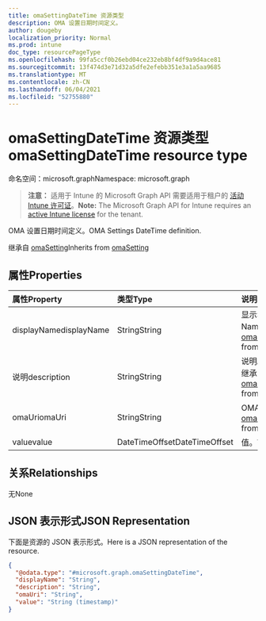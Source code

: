 ```yaml
---
title: omaSettingDateTime 资源类型
description: OMA 设置日期时间定义。
author: dougeby
localization_priority: Normal
ms.prod: intune
doc_type: resourcePageType
ms.openlocfilehash: 99fa5ccf0b26ebd04ce232eb8bf4df9a9d4ace81
ms.sourcegitcommit: 13f474d3e71d32a5dfe2efebb351e3a1a5aa9685
ms.translationtype: MT
ms.contentlocale: zh-CN
ms.lasthandoff: 06/04/2021
ms.locfileid: "52755880"
---
```

# <a name="omasettingdatetime-resource-type"></a><span data-ttu-id="d930e-103">omaSettingDateTime 资源类型</span><span class="sxs-lookup"><span data-stu-id="d930e-103">omaSettingDateTime resource type</span></span>

<span data-ttu-id="d930e-104">命名空间：microsoft.graph</span><span class="sxs-lookup"><span data-stu-id="d930e-104">Namespace: microsoft.graph</span></span>

> <span data-ttu-id="d930e-105">**注意：** 适用于 Intune 的 Microsoft Graph API 需要适用于租户的 [活动 Intune 许可证](https://go.microsoft.com/fwlink/?linkid=839381)。</span><span class="sxs-lookup"><span data-stu-id="d930e-105">**Note:** The Microsoft Graph API for Intune requires an [active Intune license](https://go.microsoft.com/fwlink/?linkid=839381) for the tenant.</span></span>

<span data-ttu-id="d930e-106">OMA 设置日期时间定义。</span><span class="sxs-lookup"><span data-stu-id="d930e-106">OMA Settings DateTime definition.</span></span>


<span data-ttu-id="d930e-107">继承自 [omaSetting](../resources/intune-deviceconfig-omasetting.md)</span><span class="sxs-lookup"><span data-stu-id="d930e-107">Inherits from [omaSetting](../resources/intune-deviceconfig-omasetting.md)</span></span>

## <a name="properties"></a><span data-ttu-id="d930e-108">属性</span><span class="sxs-lookup"><span data-stu-id="d930e-108">Properties</span></span>
|<span data-ttu-id="d930e-109">属性</span><span class="sxs-lookup"><span data-stu-id="d930e-109">Property</span></span>|<span data-ttu-id="d930e-110">类型</span><span class="sxs-lookup"><span data-stu-id="d930e-110">Type</span></span>|<span data-ttu-id="d930e-111">说明</span><span class="sxs-lookup"><span data-stu-id="d930e-111">Description</span></span>|
|:---|:---|:---|
|<span data-ttu-id="d930e-112">displayName</span><span class="sxs-lookup"><span data-stu-id="d930e-112">displayName</span></span>|<span data-ttu-id="d930e-113">String</span><span class="sxs-lookup"><span data-stu-id="d930e-113">String</span></span>|<span data-ttu-id="d930e-114">显示名称。</span><span class="sxs-lookup"><span data-stu-id="d930e-114">Display Name.</span></span> <span data-ttu-id="d930e-115">继承自 [omaSetting](../resources/intune-deviceconfig-omasetting.md)</span><span class="sxs-lookup"><span data-stu-id="d930e-115">Inherited from [omaSetting](../resources/intune-deviceconfig-omasetting.md)</span></span>|
|<span data-ttu-id="d930e-116">说明</span><span class="sxs-lookup"><span data-stu-id="d930e-116">description</span></span>|<span data-ttu-id="d930e-117">String</span><span class="sxs-lookup"><span data-stu-id="d930e-117">String</span></span>|<span data-ttu-id="d930e-118">说明。</span><span class="sxs-lookup"><span data-stu-id="d930e-118">Description.</span></span> <span data-ttu-id="d930e-119">继承自 [omaSetting](../resources/intune-deviceconfig-omasetting.md)</span><span class="sxs-lookup"><span data-stu-id="d930e-119">Inherited from [omaSetting](../resources/intune-deviceconfig-omasetting.md)</span></span>|
|<span data-ttu-id="d930e-120">omaUri</span><span class="sxs-lookup"><span data-stu-id="d930e-120">omaUri</span></span>|<span data-ttu-id="d930e-121">String</span><span class="sxs-lookup"><span data-stu-id="d930e-121">String</span></span>|<span data-ttu-id="d930e-122">OMA。</span><span class="sxs-lookup"><span data-stu-id="d930e-122">OMA.</span></span> <span data-ttu-id="d930e-123">继承自 [omaSetting](../resources/intune-deviceconfig-omasetting.md)</span><span class="sxs-lookup"><span data-stu-id="d930e-123">Inherited from [omaSetting](../resources/intune-deviceconfig-omasetting.md)</span></span>|
|<span data-ttu-id="d930e-124">value</span><span class="sxs-lookup"><span data-stu-id="d930e-124">value</span></span>|<span data-ttu-id="d930e-125">DateTimeOffset</span><span class="sxs-lookup"><span data-stu-id="d930e-125">DateTimeOffset</span></span>|<span data-ttu-id="d930e-126">值。</span><span class="sxs-lookup"><span data-stu-id="d930e-126">Value.</span></span>|

## <a name="relationships"></a><span data-ttu-id="d930e-127">关系</span><span class="sxs-lookup"><span data-stu-id="d930e-127">Relationships</span></span>
<span data-ttu-id="d930e-128">无</span><span class="sxs-lookup"><span data-stu-id="d930e-128">None</span></span>

## <a name="json-representation"></a><span data-ttu-id="d930e-129">JSON 表示形式</span><span class="sxs-lookup"><span data-stu-id="d930e-129">JSON Representation</span></span>
<span data-ttu-id="d930e-130">下面是资源的 JSON 表示形式。</span><span class="sxs-lookup"><span data-stu-id="d930e-130">Here is a JSON representation of the resource.</span></span>
<!-- {
  "blockType": "resource",
  "@odata.type": "microsoft.graph.omaSettingDateTime"
}
-->
``` json
{
  "@odata.type": "#microsoft.graph.omaSettingDateTime",
  "displayName": "String",
  "description": "String",
  "omaUri": "String",
  "value": "String (timestamp)"
}
```





